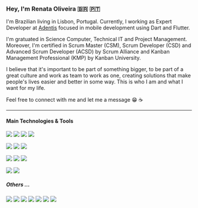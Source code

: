 ### Hey, I'm Renata Oliveira :brazil: :portugal:


I'm Brazilian living in Lisbon, Portugal. Currently, I working as Expert Developer at [Adentis](https://www.adentis.fr/) focused in mobile development using Dart and Flutter.

I'm gratuated in Science Computer, Technical IT and Project Management. Moreover, I'm certified in Scrum Master (CSM), Scrum Developer (CSD) and Advanced Scrum Developer (ACSD) by Scrum Alliance and Kanban Management Professional (KMP) by Kanban University.

I believe that it's important to be part of something bigger, to be part of a great culture and work as team to work as one, creating solutions that make people's lives easier and better in some way. This is who I am and what I want for my life.

Feel free to connect with me and let me a message :grin: :coffee:

---

#### Main Technologies & Tools
[<img src="https://img.shields.io/badge/code-Flutter-blue.svg?style=flat-square&logo=flutter&logoColor=white">](<LINK>)
[<img src="https://img.shields.io/badge/code-Dart-blue.svg?style=flat-square&logo=dart&logoColor=white">](<LINK>)
[<img src="https://img.shields.io/badge/code-Swift-blue.svg?style=flat-square&logo=swift&logoColor=white">](<LINK>)
[<img src="https://img.shields.io/badge/code-Kotlin-blue.svg?style=flat-square&logo=kotlin&logoColor=white">](<LINK>)

[<img src="https://img.shields.io/badge/database-MySql-228B22.svg?style=flat-square&logo=mysql&logoColor=white">](<LINK>)
[<img src="https://img.shields.io/badge/database-PostgreSQL-228B22.svg?style=flat-square&logo=postgresql&logoColor=white">](<LINK>)
[<img src="https://img.shields.io/badge/database-MongoDB-228B22.svg?style=flat-square&logo=mongodb&logoColor=white">](<LINK>)

[<img src="https://img.shields.io/badge/ci/cd-Codemagic-CD5555.svg?style=flat-square&logo=codemagic&logoColor=white">](<LINK>)
[<img src="https://img.shields.io/badge/ci/cd-Fastlane-CD5555.svg?style=flat-square&logo=fastlane&logoColor=white">](<LINK>)
[<img src="https://img.shields.io/badge/ci/cd-Bitrise-CD5555.svg?style=flat-square&logo=bitrise&logoColor=white">](<LINK>)

[<img src="https://img.shields.io/badge/tools-Firebase-7D26CD.svg?style=flat-square&logo=firebase&logoColor=white">](<LINK>)
[<img src="https://img.shields.io/badge/tools-Sentry-7D26CD.svg?style=flat-square&logo=sentry&logoColor=white">](<LINK>)


##### Others ...
[<img src="https://img.shields.io/badge/code-JavaScript-9C9C9C.svg?style=flat-square&logo=javascript&logoColor=white">](<LINK>)
[<img src="https://img.shields.io/badge/code-Xamarin-9C9C9C.svg?style=flat-square&logo=xamarin&logoColor=white">](<LINK>)
[<img src="https://img.shields.io/badge/code-Node.Js-9C9C9C.svg?style=flat-square&logo=nodedotjs&logoColor=white">](<LINK>)
[<img src="https://img.shields.io/badge/code-Angular-9C9C9C.svg?style=flat-square&logo=angular&logoColor=white">](<LINK>)
[<img src="https://img.shields.io/badge/code-CSharp-9C9C9C.svg?style=flat-square&logo=csharp&logoColor=white">](<LINK>)
[<img src="https://img.shields.io/badge/code-HTML-9C9C9C.svg?style=flat-square&logo=html5&logoColor=white">](<LINK>)
[<img src="https://img.shields.io/badge/code-CSS-9C9C9C.svg?style=flat-square&logo=css3&logoColor=white">](<LINK>)



<!--
**renatafariaoliveira/renatafariaoliveira** is a ✨ _special_ ✨ repository because its `README.md` (this file) appears on your GitHub profile.

Here are some ideas to get you started:

- 🔭 I’m currently working on ...
- 🌱 I’m currently learning ...
- 👯 I’m looking to collaborate on ...
- 🤔 I’m looking for help with ...
- 💬 Ask me about ...
- 📫 How to reach me: ...
- 😄 Pronouns: ...
- ⚡ Fun fact: ...
-->
